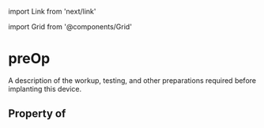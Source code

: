 import Link from 'next/link'
  
import Grid from '@components/Grid'

# preOp

A description of the workup, testing, and other preparations required before implanting this device.

## Property of




